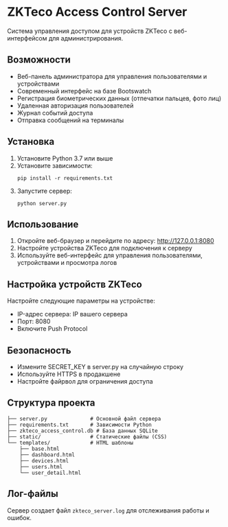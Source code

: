 # ZKTeco Access Control Server

Система управления доступом для устройств ZKTeco с веб-интерфейсом для администрирования.

## Возможности

- Веб-панель администратора для управления пользователями и устройствами
- Современный интерфейс на базе Bootswatch
- Регистрация биометрических данных (отпечатки пальцев, фото лиц)
- Удаленная авторизация пользователей
- Журнал событий доступа
- Отправка сообщений на терминалы

## Установка

1. Установите Python 3.7 или выше
2. Установите зависимости:
   ```
   pip install -r requirements.txt
   ```
3. Запустите сервер:
   ```
   python server.py
   ```

## Использование

1. Откройте веб-браузер и перейдите по адресу: http://127.0.0.1:8080
2. Настройте устройства ZKTeco для подключения к серверу
3. Используйте веб-интерфейс для управления пользователями, устройствами и просмотра логов

## Настройка устройств ZKTeco

Настройте следующие параметры на устройстве:
- IP-адрес сервера: IP вашего сервера
- Порт: 8080
- Включите Push Protocol

## Безопасность

- Измените SECRET_KEY в server.py на случайную строку
- Используйте HTTPS в продакшене
- Настройте файрвол для ограничения доступа

## Структура проекта

```
├── server.py              # Основной файл сервера
├── requirements.txt       # Зависимости Python
├── zkteco_access_control.db # База данных SQLite
├── static/                # Статические файлы (CSS)
└── templates/             # HTML шаблоны
    ├── base.html
    ├── dashboard.html
    ├── devices.html
    ├── users.html
    └── user_detail.html
```

## Лог-файлы

Сервер создает файл `zkteco_server.log` для отслеживания работы и ошибок.
